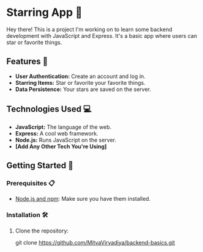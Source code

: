 # Starring App 💫

Hey there! This is a project I'm working on to learn some backend development with JavaScript and Express. It's a basic app where users can star or favorite things.

## Features 🚀

- **User Authentication:** Create an account and log in.
- **Starring Items:** Star or favorite your favorite things.
- **Data Persistence:** Your stars are saved on the server.

## Technologies Used 💻

- **JavaScript:** The language of the web.
- **Express:** A cool web framework.
- **Node.js:** Runs JavaScript on the server.
- **[Add Any Other Tech You're Using]**

## Getting Started 🌟

### Prerequisites 📋

- [Node.js and npm](https://nodejs.org/): Make sure you have them installed.

### Installation 🛠️

1. Clone the repository:

   git clone https://github.com/MitvaVirvadiya/backend-basics.git
